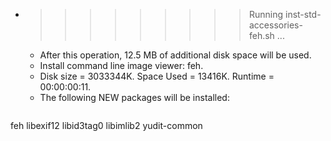 * >>>>>>>>> Running inst-std-accessories-feh.sh ...
  * After this operation, 12.5 MB of additional disk space will be used.
  * Install command line image viewer: feh.
  * Disk size = 3033344K. Space Used = 13416K. Runtime = 00:00:00:11.
  * The following NEW packages will be installed:
  ```bash
feh libexif12 libid3tag0 libimlib2 yudit-common
  ```
